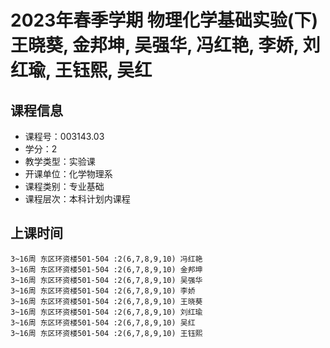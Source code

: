 # 2023年春季学期 物理化学基础实验(下) 王晓葵, 金邦坤, 吴强华, 冯红艳, 李娇, 刘红瑜, 王钰熙, 吴红






## 课程信息

- 课程号：003143.03
- 学分：2
- 教学类型：实验课
- 开课单位：化学物理系
- 课程类别：专业基础
- 课程层次：本科计划内课程

## 上课时间

```
3~16周 东区环资楼501-504 :2(6,7,8,9,10) 冯红艳
3~16周 东区环资楼501-504 :2(6,7,8,9,10) 金邦坤
3~16周 东区环资楼501-504 :2(6,7,8,9,10) 吴强华
3~16周 东区环资楼501-504 :2(6,7,8,9,10) 李娇
3~16周 东区环资楼501-504 :2(6,7,8,9,10) 王晓葵
3~16周 东区环资楼501-504 :2(6,7,8,9,10) 刘红瑜
3~16周 东区环资楼501-504 :2(6,7,8,9,10) 吴红
3~16周 东区环资楼501-504 :2(6,7,8,9,10) 王钰熙
```

